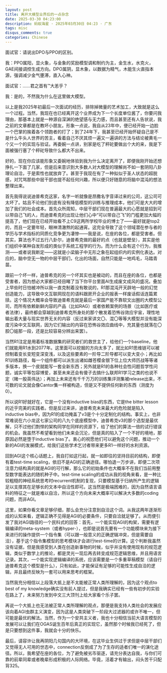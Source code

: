 ```yaml
---
layout: post
title: 离开大模型业界后的一点杂念
date: 2025-03-30 04:23:00
description: 蚂蚁海星 · 2025年03月30日 04:23 · 广东
tags: misc
disqus_comments: true
categories: Chinese
---
```


面试官：请说出DPO与PPO的区别。

我：PPO属阳，显火象，与金象的奖励模型调和制约为主，金生水，水克火，GAE间接调控生成方向。DPO属阴，显木象，以数据为精气，木能生火直指本源，强调减少金气壅滞，直入心神。

面试官：……君之首有™️大恙乎？

我：是的，不然我为什么在这里做大模型。

以上是我2025年初最后一次面试的经历，排除掉微量的艺术加工，大致就是这么一个过程。当然，我现在也已经离开这个业界成为下一个长度单位酱了，你要问我理由，那基本上就是一种源自深渊的绝望感与无力感，而且甚至还有人告状说，我之前的文章都是在教坏小朋友。形象一点说，我自从23年中，便已经开始一边脸一个巴掌的挨着各个领跑者的打了；到了24年下，我甚至已经开始怀疑自己是不是什么牛头人世界的苦主，看着自己不厌其烦一遍又一遍讲的方法与结论被黄毛一个又一个的实现与验证。再委婉一点讲，别家是吃了秤砣要做出个大的来，我是下面被强行塞了个秤砣导致什么都大不出来。

好的，现在你应该能形象又委婉地体验到我为什么决定离开了，即便我刚开始还想挣扎一下面了几家，但是后来意识到大多数人对大模型的理解尚不如一套阴阳八卦理论自洽，于是索性也就放弃了。甚至于我现在有了一种拟似于圣人状态的超脱感，对咒骂那些中层干部也提不起任何兴趣，所以便只好随意的将脑中混沌的想法整理出来。

首先我得说说迪普希克这家，名字一听就像是昂撒名字音译过来的公司，这公司可太坏了。姑且不论他们到底有没有降低模型的训练与推理成本，他们可是大大的增加了我们的社会成本。首先众所周知，中层干部们现在普遍最大的心愿就是招到可以带自己飞的人，而迪普希克的出现让他们心中“可以带自己飞”的门槛更加大幅的提高了，他们现在已经开始看不上C9这两所学校毕业的博士了——最好就是top2的，而且一定要年轻，眼神清澈熬的起通宵。这完全导致了这个领域潜在参与者的学历与学术指标的同质化竞争更为凄惨——我是说，在座的各位，都是受害者。但其实，算法也不过五行八卦尔，迪普希克做的最好的点（也就是壁垒），其实是他们组织中某种自发形成的类似于系统工程学的行为。而为什么会有这个行为，我推测——或者说我断定——这就是小梁脑子中无形之象在起组织内的实例化表达。对应的，脑中空无一物的中层干部们，化出的场面，自然只能是一地鸡毛，马踏青苗。

跟前一个坏一样，迪普希克的另一个坏其实也是被动的，而且在座的各位，也都是受害者，因为想必大家都已经目睹了当下你平台里面AI生成废文成风的盛况。叠加上早些时日怕被冲所以我一直克制着没有敢说的，R1那混沌开天辟地一般的幻觉创造能力，这导致中文互联网现在的语料跟房开企业的报表一样废话假话连篇累牍。这个情况大概率会导致迪普希克就是最后一家国产能不靠软文出圈的大模型公司，而所有依赖新鲜内容的产品（比如RAG）或者依赖案例的场景（比如医疗或者法律），最终都会穿越到迪普希克所身处的那个散发着恐怖谷效应宇宙，理性地输出着大量与现实世界无关的内容（反过来家讲文〇、混〇等等大模型并没有能深度污染中文互联网，因为它们输出的内容在恐怖谷效应曲线中，充其量也就落在〇胶〇娃那一段，还是比较容易分辨出来罢）。

当然R1注定是用着标准数据集的研究者们的救世主了，给他们一个baseline，他们就能用R1水到2077年。这里面可以挖掘的方向太多了，就比如R1思维链可以被控制着变长变短变深变浅，以及这些要素的一阶导二阶导都可以变大变小；再比如R1训练路径，每一个组件都可以派生出诸如雌苍樱金银下位上位大师历战等等诸多版本，换一个皮就能写一套全新东西；另外就是R1的各种社会性问题哲学性问题，诚实平等包容博爱，甚至未来还会有傻子去搞什么联邦R1学习之类的也说不定（赌一股英伟达）；再加上未来还有千千万万的训练集评测集被release出来，不可数的论文就会像Cantor集一样被构造，但是又不提供任何新的东西（测度为0）。

所以说R1好就好在，它是一个没有inductive bias的东西，它是the bitter lesson的近乎完美的实践者。但是反过来讲，迪普希克未来最大的危险就是陷入inductive bias中，因为R1的成功掩盖了v3是个十分定制化的结构。事实上，也非常难说在六小龙这七家公司的八九个底座模型中，迪普希克v3的那个选型是最优解，只不过他们剽悍的架构同学在同样的资源下，给了他们的算法一倍的试行错误的机会。我虽然不希望看到他们未来会沉沦，但是真的陷入了一个不好的境地，那原因必然是堕于inductive bias了。衷心的祝愿他们可以避免这个问题，推动一个新的AGI的发展模式，给我们这些学术乞讨者带来更多R1一样好的水利资源。

回到AGI这个核心话题上，我自打如这行起，就一如即往的坚持目前的结构，即便有着test-time scaling，依旧不是AGI的正确途径。哪怕退一万步讲，即便二次项注意力结构真的就是AGI的可行解，那么它的初始条件也大概率不在我们当前用整型数字能表达的随机种子中。test-time scaling的成功从我的视角来看，是一种比较粗糙的神经系统思考时recurrent机制的复现，只要模型基于归纳所产生的逻辑足以支撑其在足够长的文本中自洽性即可。这当然是极端困难的，因为自然语言语料的特征之一就是难以自洽，所以这个方向未来大概率可以解决大多数的coding问题，而非AGI。

这里，如果你看文章足够仔细，那么会充分注意到自洽这个词。从我这两年逐渐形成的认知来看，逻辑正确不见得是AGI的必要条件，只要自洽就足够了。从而便引发了我对AGI路径的一个民科式的回答：首先，一个能实现AGI的构架，需要有逻辑编译的meta-system（或者hyper-），也即是说首先要有一个功能模块来为接下来进行的操作提供一个指令集（可以跟一般意义的正确逻辑冲突，但是需要自洽），基于这个指令集模型的思考模块才会进行test-time的计算。这个判断我虽然没有证据，但是我感受到人类在创造新事物的时候，似乎并没有使用现有的规范逻辑，类似于数学上的推论，都是灵光一现后再去转变成规范逻辑思维，并且用语言记录。其次，一个能实现逻辑编译的系统，应该需要是一个多重草稿模型（请自行迪普希克这个模型是什么），只有如此，才能保证有足够的可能性生成自洽的逻辑，并且最终反映为一套可以用来思考的框架。

当然我充分相信以上段落大抵上是不太能被正常人类所理解的，因为这个观点to best of my knowledge确实没有前人提过，但是我确实已经有一些有初步的实验在路上了，未来努力发到中文三大顶刊上给大家看个乐子罢。

再说一个大抵上也无法被正常人类所理解的观点，那便是我支持人类社会的发展应该向着AGI虫群主义演变，因为这是人类突破下一阶段大过滤器的或许不唯一，但可能是最优的解法。当然，作为一个安共主义者，我也十分相信当前大语言模型的发展可以让我们在OGAS诞生百年后真正的实现它，虽然那个时候我已经死了，但是只要想到这件事，我就会十分的快乐。

最后，请容许让我再阴阳几句国内的大环境，在这毕业生供过于求但是中层干部们又觉得无人可用的世态中，connection反倒成了为了生存的适者们唯一的演化途径。所以，我希望在座的各位，为了避免被劣币驱逐，请充分表达自我，与你们可靠的前辈同辈或者晚辈形成积极的人际网络。毕竟，活着才有输出，闷头苦干只配背325。